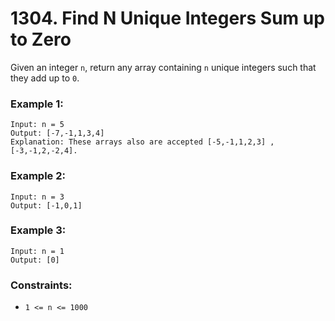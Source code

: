 # 1304. Find N Unique Integers Sum up to Zero

Given an integer `n`, return any array containing `n` unique integers such that they add up to `0`.

### Example 1:

```
Input: n = 5
Output: [-7,-1,1,3,4]
Explanation: These arrays also are accepted [-5,-1,1,2,3] , [-3,-1,2,-2,4].
```

### Example 2:

```
Input: n = 3
Output: [-1,0,1]
```

### Example 3:

```
Input: n = 1
Output: [0]
```

### Constraints:

- `1 <= n <= 1000`
